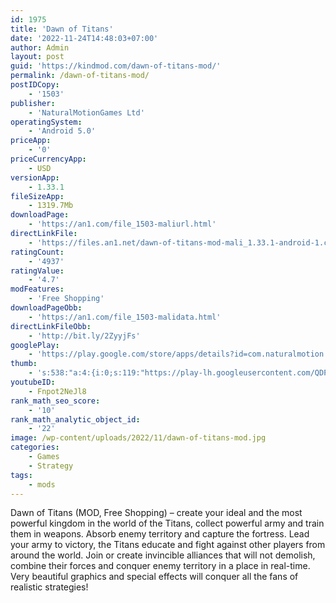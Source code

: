 ```yaml
---
id: 1975
title: 'Dawn of Titans'
date: '2022-11-24T14:48:03+07:00'
author: Admin
layout: post
guid: 'https://kindmod.com/dawn-of-titans-mod/'
permalink: /dawn-of-titans-mod/
postIDCopy:
    - '1503'
publisher:
    - 'NaturalMotionGames Ltd'
operatingSystem:
    - 'Android 5.0'
priceApp:
    - '0'
priceCurrencyApp:
    - USD
versionApp:
    - 1.33.1
fileSizeApp:
    - 1319.7Mb
downloadPage:
    - 'https://an1.com/file_1503-maliurl.html'
directLinkFile:
    - 'https://files.an1.net/dawn-of-titans-mod-mali_1.33.1-android-1.com.apk'
ratingCount:
    - '4937'
ratingValue:
    - '4.7'
modFeatures:
    - 'Free Shopping'
downloadPageObb:
    - 'https://an1.com/file_1503-malidata.html'
directLinkFileObb:
    - 'http://bit.ly/2ZyyjFs'
googlePlay:
    - 'https://play.google.com/store/apps/details?id=com.naturalmotion.dawnoftitans&hl=en&gl=RU'
thumb:
    - 's:538:"a:4:{i:0;s:119:"https://play-lh.googleusercontent.com/QDPUMJuEGl989ee6m1DuyKlxTy_8R5_kgoHFwwsnu91GwbbI8qE7hYawPVOlfEYikg=w2560-h1440-rw";i:1;s:120:"https://play-lh.googleusercontent.com/VW_1pvZGEZlCP8AglvS8imxYAfu3iHzlv_88pwMsbPmFzhyXd7DkH0sKcBOferF1p80=w2560-h1440-rw";i:2;s:121:"https://play-lh.googleusercontent.com/QdJZIyL1_tUCJ4mwZpwAjJhiBKAPzfeVQ_Lx9mEAhk1hMZ9U_uMQAmYc63kdVAQQ_x_r=w2560-h1440-rw";i:3;s:120:"https://play-lh.googleusercontent.com/0ftGTMSIV0kcMrfQss1EpX_eNvGBiWnpZQNRGcsbHqNGK3lVOIhq_DbyH06_XHgE4TI=w2560-h1440-rw";}";'
youtubeID:
    - Fnpot2NeJl8
rank_math_seo_score:
    - '10'
rank_math_analytic_object_id:
    - '22'
image: /wp-content/uploads/2022/11/dawn-of-titans-mod.jpg
categories:
    - Games
    - Strategy
tags:
    - mods
---
```


Dawn of Titans (MOD, Free Shopping) – create your ideal and the most powerful kingdom in the world of the Titans, collect powerful army and train them in weapons. Absorb enemy territory and capture the fortress. Lead your army to victory, the Titans educate and fight against other players from around the world. Join or create invincible alliances that will not demolish, combine their forces and conquer enemy territory in a place in real-time. Very beautiful graphics and special effects will conquer all the fans of realistic strategies!